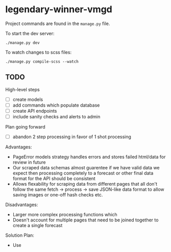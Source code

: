 # legendary-winner-vmgd

Project commands are found in the `manage.py` file.

To start the dev server:

```
./manage.py dev
```

To watch changes to scss files:

```
./manage.py compile-scss --watch
```

## TODO

High-level steps

- [ ] create models
- [ ] add commands which populate database
- [ ] create API endpoints
- [ ] include sanity checks and alerts to admin

Plan going forward

- [ ] abandon 2 step processing in favor of 1 shot processing

Advantages:
 - PageError models strategy handles errors and stores failed html/data for review in future
 - Our scraped data schemas almost guarentee if we have valid data we expect then processing completely to a forecast or other final data format for the API should be consistent
 - Allows flexability for scraping data from different pages that all don't follow the same fetch -> process -> save JSON-like data format to allow saving images or one-off hash checks etc.

Disadvantages:
 - Larger more complex processing functions which
 - Doesn't account for multiple pages that need to be joined together to create a single forecast

Solution Plan:
 - Use  
